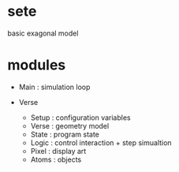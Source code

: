 # sete

basic exagonal model

# modules

- Main : simulation loop

- Verse
  - Setup : configuration variables
  - Verse : geometry model
  - State : program state
  - Logic : control interaction + step simualtion
  - Pixel : display art
  - Atoms : objects

